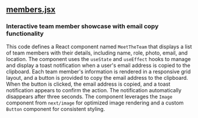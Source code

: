 ## [members.jsx](members.jsx)

### Interactive team member showcase with email copy functionality

This code defines a React component named `MeetTheTeam` that displays a list of team members with their details, including name, role, photo, email, and location. The component uses the `useState` and `useEffect` hooks to manage and display a toast notification when a user's email address is copied to the clipboard. Each team member's information is rendered in a responsive grid layout, and a button is provided to copy the email address to the clipboard. When the button is clicked, the email address is copied, and a toast notification appears to confirm the action. The notification automatically disappears after three seconds. The component leverages the `Image` component from `next/image` for optimized image rendering and a custom `Button` component for consistent styling.

